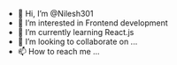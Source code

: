 - 👋 Hi, I’m @Nilesh301
- 👀 I’m interested in Frontend development
- 🌱 I’m currently learning React.js
- 💞️ I’m looking to collaborate on ...
- 📫 How to reach me ...

<!---
Nilesh301/Nilesh301 is a ✨ special ✨ repository because its `README.md` (this file) appears on your GitHub profile.
You can click the Preview link to take a look at your changes.
--->
